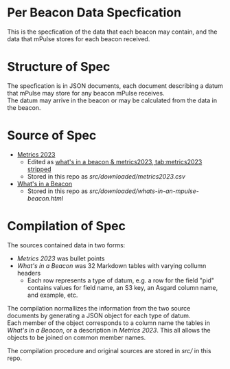 Per Beacon Data Specfication
==================

This is the specfication of the data that each beacon may contain, and the data that mPulse stores for each beacon received.


# Structure of Spec

The specfication is in JSON documents, each document describing a datum that mPulse may store for any beacon mPulse receives.  
The datum may arrive in the beacon or may be calculated from the data in the beacon.  


# Source of Spec

* [Metrics 2023](https://collaborate.akamai.com/confluence/pages/viewpage.action?spaceKey=PERFAN&title=Metrics+2023)
   * Edited as [what's in a beacon & metrics2023, tab:metrics2023 stripped](https://docs.google.com/spreadsheets/d/1lXJ0L_zMmC6z07EfW1nKqRSDfiXiOd8wFOQRDu1iLOQ/edit?usp=sharing)
   * Stored in this repo as _src/downloaded/metrics2023.csv_ 
* [What's in a Beacon](https://techdocs.akamai.com/mpulse-boomerang/docs/whats-in-an-mpulse-beacon#whats-in-a-mpulse-beacon)
   * Stored in this repo as _src/downloaded/whats-in-an-mpulse-beacon.html_ 


# Compilation of Spec

The sources contained data in two forms: 
* _Metrics 2023_ was bullet points 
* _What's in a Beacon_ was 32 Markdown tables with varying collumn headers
   * Each row represents a type of datum, e.g. a row for the field "pid" contains values for field name, an S3 key, an Asgard column name, and example, etc.

The compilation normallizes the information from the two source documents by generating a JSON object for each type of datum.  
Each member of the object corresponds to a column name the tables in _What's in a Beacon_, or a description in  _Metrics 2023_.
This all allows the objects to be joined on common member names. 

The compilation procedure and original sources are stored in _src/_ in this repo.


